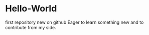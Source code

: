 # Hello-World
first repository
new on github Eager to learn something new and to contribute from my side.
